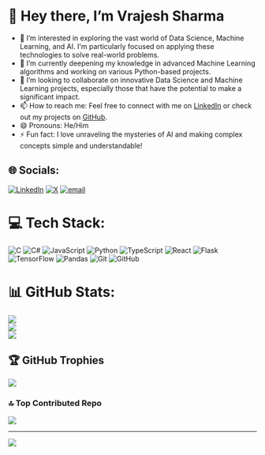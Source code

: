 # 👋 Hey there, I’m Vrajesh Sharma
- 👀 I’m interested in exploring the vast world of Data Science, Machine Learning, and AI. I'm particularly focused on applying these technologies to solve real-world problems.
- 🌱 I’m currently deepening my knowledge in advanced Machine Learning algorithms and working on various Python-based projects.
- 💞️ I’m looking to collaborate on innovative Data Science and Machine Learning projects, especially those that have the potential to make a significant impact.
- 📫 How to reach me: Feel free to connect with me on [LinkedIn](https://www.linkedin.com/in/vrajesharma-7-dsa/) or check out my projects on [GitHub](https://github.com/Vrajesh-Sharma).
- 😄 Pronouns: He/Him
- ⚡ Fun fact: I love unraveling the mysteries of AI and making complex concepts simple and understandable!


## 🌐 Socials:
[![LinkedIn](https://img.shields.io/badge/LinkedIn-%230077B5.svg?logo=linkedin&logoColor=white)](https://www.linkedin.com/in/vrajesharma-7-dsa/) [![X](https://img.shields.io/badge/X-black.svg?logo=X&logoColor=white)](https://x.com/vrajesharma) [![email](https://img.shields.io/badge/Email-D14836?logo=gmail&logoColor=white)](mailto:vrajesh.12042005@gmail.com) 

# 💻 Tech Stack:
![C](https://img.shields.io/badge/c-%2300599C.svg?style=for-the-badge&logo=c&logoColor=white) ![C#](https://img.shields.io/badge/c%23-%23239120.svg?style=for-the-badge&logo=csharp&logoColor=white) ![JavaScript](https://img.shields.io/badge/javascript-%23323330.svg?style=for-the-badge&logo=javascript&logoColor=%23F7DF1E) ![Python](https://img.shields.io/badge/python-3670A0?style=for-the-badge&logo=python&logoColor=ffdd54) ![TypeScript](https://img.shields.io/badge/typescript-%23007ACC.svg?style=for-the-badge&logo=typescript&logoColor=white) ![React](https://img.shields.io/badge/react-%2320232a.svg?style=for-the-badge&logo=react&logoColor=%2361DAFB) ![Flask](https://img.shields.io/badge/flask-%23000.svg?style=for-the-badge&logo=flask&logoColor=white) ![TensorFlow](https://img.shields.io/badge/TensorFlow-%23FF6F00.svg?style=for-the-badge&logo=TensorFlow&logoColor=white) ![Pandas](https://img.shields.io/badge/pandas-%23150458.svg?style=for-the-badge&logo=pandas&logoColor=white) ![Git](https://img.shields.io/badge/git-%23F05033.svg?style=for-the-badge&logo=git&logoColor=white) ![GitHub](https://img.shields.io/badge/github-%23121011.svg?style=for-the-badge&logo=github&logoColor=white)
# 📊 GitHub Stats:
![](https://github-readme-stats.vercel.app/api?username=Vrajesh-Sharma&theme=dark&hide_border=false&include_all_commits=true&count_private=false)<br/>
![](https://github-readme-streak-stats.herokuapp.com/?user=Vrajesh-Sharma&theme=dark&hide_border=false)<br/>
![](https://github-readme-stats.vercel.app/api/top-langs/?username=Vrajesh-Sharma&theme=dark&hide_border=false&include_all_commits=true&count_private=false&layout=compact)

## 🏆 GitHub Trophies
![](https://github-profile-trophy.vercel.app/?username=Vrajesh-Sharma&theme=radical&no-frame=false&no-bg=true&margin-w=4)

### 🔝 Top Contributed Repo
![](https://github-contributor-stats.vercel.app/api?username=Vrajesh-Sharma&limit=5&theme=dark&combine_all_yearly_contributions=true)

---
[![](https://visitcount.itsvg.in/api?id=Vrajesh-Sharma&icon=0&color=0)](https://visitcount.itsvg.in)

<!-- Proudly created with GPRM ( https://gprm.itsvg.in ) -->
